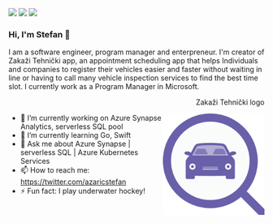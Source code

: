 [<img src="https://img.shields.io/badge/linkedin-%230077B5.svg?&style=for-the-badge&logo=linkedin&logoColor=white" />](https://www.linkedin.com/in/stefan-azaric/) [<img src="https://img.shields.io/badge/twitter-%230077B5.svg?&style=for-the-badge&logo=twitter&logoColor=white&color=00acee" />](https://twitter.com/azaricstefan) [<img src="https://img.shields.io/badge/medium-%2312100E.svg?&style=for-the-badge&logo=medium&logoColor=white" />](https://medium.com/@azaricstefan)

### Hi, I'm Stefan 👋

I am a software engineer, program manager and enterpreneur. I'm creator of Zakaži Tehnički app, an appointment scheduling app that helps Individuals and companies to register their vehicles easier and faster without waiting in line or having to call many vehicle inspection services to find the best time slot. I currently work as a Program Manager in Microsoft.

<p align="right">Zakaži Tehnički logo</p>
<img width="200" height="200" align="right" src="https://github.com/azaricstefan/azaricstefan/blob/master/Logo.png">

- 🔭 I’m currently working on Azure Synapse Analytics, serverless SQL pool
- 🌱 I’m currently learning Go, Swift
- 💬 Ask me about Azure Synapse | serverless SQL | Azure Kubernetes Services
- 📫 How to reach me: https://twitter.com/azaricstefan
- ⚡ Fun fact: I play underwater hockey!

<!--
**azaricstefan/azaricstefan** is a ✨ _special_ ✨ repository because its `README.md` (this file) appears on your GitHub profile.


- 🔭 I’m currently working on Azure Synapse Analytics, serverless SQL
- 🌱 I’m currently learning Go, Swift
- 👯 I’m looking to collaborate on open-source projects.
- 🤔 I’m looking for help with ...
- 💬 Ask me about Azure Synapse | serverless SQL | Azure Kubernetes Services
- 📫 How to reach me: https://twitter.com/azaricstefan
- ⚡ Fun fact: I play underwater hockey!
-->
